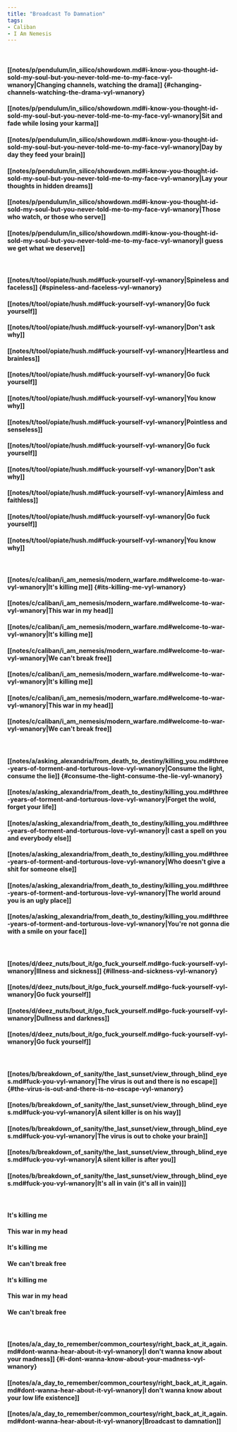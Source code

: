 ```yaml
---
title: "Broadcast To Damnation"
tags:
- Caliban
- I Am Nemesis
---
```

&nbsp;
#### [[notes/p/pendulum/in_silico/showdown.md#i-know-you-thought-id-sold-my-soul-but-you-never-told-me-to-my-face-vyl-wnanory|Changing channels, watching the drama]] {#changing-channels-watching-the-drama-vyl-wnanory}
#### [[notes/p/pendulum/in_silico/showdown.md#i-know-you-thought-id-sold-my-soul-but-you-never-told-me-to-my-face-vyl-wnanory|Sit and fade while losing your karma]]
#### [[notes/p/pendulum/in_silico/showdown.md#i-know-you-thought-id-sold-my-soul-but-you-never-told-me-to-my-face-vyl-wnanory|Day by day they feed your brain]]
#### [[notes/p/pendulum/in_silico/showdown.md#i-know-you-thought-id-sold-my-soul-but-you-never-told-me-to-my-face-vyl-wnanory|Lay your thoughts in hidden dreams]]
#### [[notes/p/pendulum/in_silico/showdown.md#i-know-you-thought-id-sold-my-soul-but-you-never-told-me-to-my-face-vyl-wnanory|Those who watch, or those who serve]]
#### [[notes/p/pendulum/in_silico/showdown.md#i-know-you-thought-id-sold-my-soul-but-you-never-told-me-to-my-face-vyl-wnanory|I guess we get what we deserve]]
&nbsp;
#### [[notes/t/tool/opiate/hush.md#fuck-yourself-vyl-wnanory|Spineless and faceless]] {#spineless-and-faceless-vyl-wnanory}
#### [[notes/t/tool/opiate/hush.md#fuck-yourself-vyl-wnanory|Go fuck yourself]]
#### [[notes/t/tool/opiate/hush.md#fuck-yourself-vyl-wnanory|Don't ask why]]
#### [[notes/t/tool/opiate/hush.md#fuck-yourself-vyl-wnanory|Heartless and brainless]]
#### [[notes/t/tool/opiate/hush.md#fuck-yourself-vyl-wnanory|Go fuck yourself]]
#### [[notes/t/tool/opiate/hush.md#fuck-yourself-vyl-wnanory|You know why]]
#### [[notes/t/tool/opiate/hush.md#fuck-yourself-vyl-wnanory|Pointless and senseless]]
#### [[notes/t/tool/opiate/hush.md#fuck-yourself-vyl-wnanory|Go fuck yourself]]
#### [[notes/t/tool/opiate/hush.md#fuck-yourself-vyl-wnanory|Don't ask why]]
#### [[notes/t/tool/opiate/hush.md#fuck-yourself-vyl-wnanory|Aimless and faithless]]
#### [[notes/t/tool/opiate/hush.md#fuck-yourself-vyl-wnanory|Go fuck yourself]]
#### [[notes/t/tool/opiate/hush.md#fuck-yourself-vyl-wnanory|You know why]]
&nbsp;
#### [[notes/c/caliban/i_am_nemesis/modern_warfare.md#welcome-to-war-vyl-wnanory|It's killing me]] {#its-killing-me-vyl-wnanory}
#### [[notes/c/caliban/i_am_nemesis/modern_warfare.md#welcome-to-war-vyl-wnanory|This war in my head]]
#### [[notes/c/caliban/i_am_nemesis/modern_warfare.md#welcome-to-war-vyl-wnanory|It's killing me]]
#### [[notes/c/caliban/i_am_nemesis/modern_warfare.md#welcome-to-war-vyl-wnanory|We can't break free]]
#### [[notes/c/caliban/i_am_nemesis/modern_warfare.md#welcome-to-war-vyl-wnanory|It's killing me]]
#### [[notes/c/caliban/i_am_nemesis/modern_warfare.md#welcome-to-war-vyl-wnanory|This war in my head]]
#### [[notes/c/caliban/i_am_nemesis/modern_warfare.md#welcome-to-war-vyl-wnanory|We can't break free]]
&nbsp;
#### [[notes/a/asking_alexandria/from_death_to_destiny/killing_you.md#three-years-of-torment-and-torturous-love-vyl-wnanory|Consume the light, consume the lie]] {#consume-the-light-consume-the-lie-vyl-wnanory}
#### [[notes/a/asking_alexandria/from_death_to_destiny/killing_you.md#three-years-of-torment-and-torturous-love-vyl-wnanory|Forget the wold, forget your life]]
#### [[notes/a/asking_alexandria/from_death_to_destiny/killing_you.md#three-years-of-torment-and-torturous-love-vyl-wnanory|I cast a spell on you and everybody else]]
#### [[notes/a/asking_alexandria/from_death_to_destiny/killing_you.md#three-years-of-torment-and-torturous-love-vyl-wnanory|Who doesn't give a shit for someone else]]
#### [[notes/a/asking_alexandria/from_death_to_destiny/killing_you.md#three-years-of-torment-and-torturous-love-vyl-wnanory|The world around you is an ugly place]]
#### [[notes/a/asking_alexandria/from_death_to_destiny/killing_you.md#three-years-of-torment-and-torturous-love-vyl-wnanory|You're not gonna die with a smile on your face]]
&nbsp;
#### [[notes/d/deez_nuts/bout_it/go_fuck_yourself.md#go-fuck-yourself-vyl-wnanory|Illness and sickness]] {#illness-and-sickness-vyl-wnanory}
#### [[notes/d/deez_nuts/bout_it/go_fuck_yourself.md#go-fuck-yourself-vyl-wnanory|Go fuck yourself]]
#### [[notes/d/deez_nuts/bout_it/go_fuck_yourself.md#go-fuck-yourself-vyl-wnanory|Dullness and darkness]]
#### [[notes/d/deez_nuts/bout_it/go_fuck_yourself.md#go-fuck-yourself-vyl-wnanory|Go fuck yourself]]
&nbsp;
#### [[notes/b/breakdown_of_sanity/the_last_sunset/view_through_blind_eyes.md#fuck-you-vyl-wnanory|The virus is out and there is no escape]] {#the-virus-is-out-and-there-is-no-escape-vyl-wnanory}
#### [[notes/b/breakdown_of_sanity/the_last_sunset/view_through_blind_eyes.md#fuck-you-vyl-wnanory|A silent killer is on his way]]
#### [[notes/b/breakdown_of_sanity/the_last_sunset/view_through_blind_eyes.md#fuck-you-vyl-wnanory|The virus is out to choke your brain]]
#### [[notes/b/breakdown_of_sanity/the_last_sunset/view_through_blind_eyes.md#fuck-you-vyl-wnanory|A silent killer is after you]]
#### [[notes/b/breakdown_of_sanity/the_last_sunset/view_through_blind_eyes.md#fuck-you-vyl-wnanory|It's all in vain (it's all in vain)]]
&nbsp;
#### It's killing me
#### This war in my head
#### It's killing me
#### We can't break free
#### It's killing me
#### This war in my head
#### We can't break free
&nbsp;
#### [[notes/a/a_day_to_remember/common_courtesy/right_back_at_it_again.md#dont-wanna-hear-about-it-vyl-wnanory|I don't wanna know about your madness]] {#i-dont-wanna-know-about-your-madness-vyl-wnanory}
#### [[notes/a/a_day_to_remember/common_courtesy/right_back_at_it_again.md#dont-wanna-hear-about-it-vyl-wnanory|I don't wanna know about your low life existence]]
#### [[notes/a/a_day_to_remember/common_courtesy/right_back_at_it_again.md#dont-wanna-hear-about-it-vyl-wnanory|Broadcast to damnation]]
